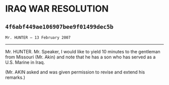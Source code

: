 # IRAQ WAR RESOLUTION
## `4f6abf449ae106907bee9f01499dec5b`
`Mr. HUNTER — 13 February 2007`

---


Mr. HUNTER. Mr. Speaker, I would like to yield 10 minutes to the 
gentleman from Missouri (Mr. Akin) and note that he has a son who has 
served as a U.S. Marine in Iraq.

(Mr. AKIN asked and was given permission to revise and extend his 
remarks.)